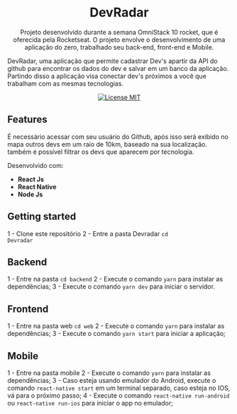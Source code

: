 <h1 align="center">
<br>
DevRadar
</h1>

<p align="center">Projeto desenvolvido durante a semana OmniStack 10 rocket, que é oferecida pela Rocketseat. O projeto envolve o desenvolvimento de uma aplicação do zero, trabalhado seu back-end, front-end e Mobile.

DevRadar, uma aplicação que permite cadastrar Dev's apartir da API do github para encontrar os dados do dev e salvar em um banco da aplicação. Partindo disso a aplicação visa conectar dev's próximos a você que trabalham com as mesmas tecnologias.</p>

<p align="center">
  <a href="https://opensource.org/licenses/MIT">
    <img src="https://img.shields.io/badge/License-MIT-blue.svg" alt="License MIT">
  </a>
</p>

## Features
É necessário acessar com seu usuário do Github, após isso será exibido no mapa outros devs em um raio de 10km, baseado na sua localização. também é possível filtrar os devs que aparecem por tecnologia.

Desenvolvido com:
- **React Js** 
- **React Native** 
- **Node Js** 

## Getting started

1 - Clone este repositório
2 - Entre a pasta Devradar <code>cd Devradar</code>

## Backend

1 - Entre na pasta <code>cd backend</code>
2 - Execute o comando <code>yarn</code> para instalar as dependências;
3 - Execute o comando <code>yarn dev</code> para iniciar o servidor.

## Frontend

1 - Entre na pasta web <code>cd web</code>
2 - Execute o comando <code>yarn</code> para instalar as dependências;
3 - Execute o comando <code>yarn start</code> para iniciar a aplicação;

## Mobile

1 - Entre na pasta mobile
2 - Execute o comando <code>yarn</code> para instalar as dependências;
3 - Caso esteja usando emulador do Android, execute o comando <code>react-native start</code> em um terminal separado, caso esteja no IOS, vá para o próximo passo;
4 - Execute o comando <code>react-native run-android</code> ou <code>react-native run-ios</code> para iniciar o app no emulador;


